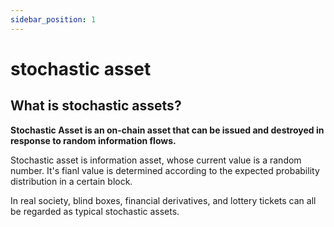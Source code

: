 ```yaml
---
sidebar_position: 1
---
```

# stochastic asset

## What is stochastic assets?
**Stochastic Asset is an on-chain asset that can be issued and destroyed in response to random information flows.**

Stochastic asset is information asset, whose current value is a random number. It's fianl value is determined according to the expected probability distribution in a certain block. 

In real society, blind boxes, financial derivatives, and lottery tickets can all be regarded as typical stochastic assets.


